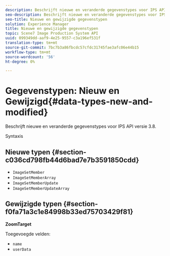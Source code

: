 ```yaml
---
description: Beschrijft nieuwe en veranderde gegevenstypes voor IPS API versie 3.8.
seo-description: Beschrijft nieuwe en veranderde gegevenstypes voor IPS API versie 3.8.
seo-title: Nieuwe en gewijzigde gegevenstypen
solution: Experience Manager
title: Nieuwe en gewijzigde gegevenstypen
topic: Scene7 Image Production System API
uuid: 099349dd-aaf9-4e25-9557-c3a196ef531f
translation-type: tm+mt
source-git-commit: 7bc7b3a86fbcdc57cfdc31745fae3afc06e44b15
workflow-type: tm+mt
source-wordcount: '56'
ht-degree: 0%

---
```



# Gegevenstypen: Nieuw en Gewijzigd{#data-types-new-and-modified}

Beschrijft nieuwe en veranderde gegevenstypes voor IPS API versie 3.8.

Syntaxis

## Nieuwe typen {#section-c036cd798fb44d6bad7e7b3591850cdd}

* `ImageSetMember`
* `ImageSetMemberArray`
* `ImageSetMemberUpdate`
* `ImageSetMemberUpdateArray`

## Gewijzigde typen {#section-f0fa71a3c1e84998b33ed75703429f81}

**ZoomTarget**

Toegevoegde velden:

* `name`
* `userData`

